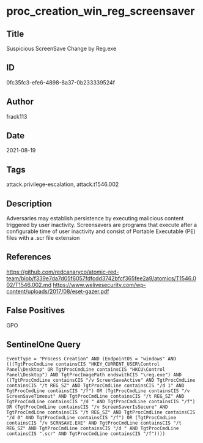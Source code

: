 # proc_creation_win_reg_screensaver

## Title
Suspicious ScreenSave Change by Reg.exe

## ID
0fc35fc3-efe6-4898-8a37-0b233339524f

## Author
frack113

## Date
2021-08-19

## Tags
attack.privilege-escalation, attack.t1546.002

## Description
Adversaries may establish persistence by executing malicious content triggered by user inactivity.
Screensavers are programs that execute after a configurable time of user inactivity and consist of Portable Executable (PE) files with a .scr file extension


## References
https://github.com/redcanaryco/atomic-red-team/blob/f339e7da7d05f6057fdfcdd3742bfcf365fee2a9/atomics/T1546.002/T1546.002.md
https://www.welivesecurity.com/wp-content/uploads/2017/08/eset-gazer.pdf

## False Positives
GPO

## SentinelOne Query
```
EventType = "Process Creation" AND (EndpointOS = "windows" AND (((TgtProcCmdLine containsCIS "HKEY_CURRENT_USER\Control Panel\Desktop" OR TgtProcCmdLine containsCIS "HKCU\Control Panel\Desktop") AND TgtProcImagePath endswithCIS "\reg.exe") AND ((TgtProcCmdLine containsCIS "/v ScreenSaveActive" AND TgtProcCmdLine containsCIS "/t REG_SZ" AND TgtProcCmdLine containsCIS "/d 1" AND TgtProcCmdLine containsCIS "/f") OR (TgtProcCmdLine containsCIS "/v ScreenSaveTimeout" AND TgtProcCmdLine containsCIS "/t REG_SZ" AND TgtProcCmdLine containsCIS "/d " AND TgtProcCmdLine containsCIS "/f") OR (TgtProcCmdLine containsCIS "/v ScreenSaverIsSecure" AND TgtProcCmdLine containsCIS "/t REG_SZ" AND TgtProcCmdLine containsCIS "/d 0" AND TgtProcCmdLine containsCIS "/f") OR (TgtProcCmdLine containsCIS "/v SCRNSAVE.EXE" AND TgtProcCmdLine containsCIS "/t REG_SZ" AND TgtProcCmdLine containsCIS "/d " AND TgtProcCmdLine containsCIS ".scr" AND TgtProcCmdLine containsCIS "/f"))))

```